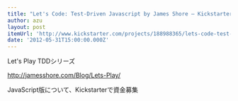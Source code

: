 ```yaml
---
title: "Let's Code: Test-Driven Javascript by James Shore — Kickstarter"
author: azu
layout: post
itemUrl: 'http://www.kickstarter.com/projects/188988365/lets-code-test-driven-javascript'
date: '2012-05-31T15:00:00.000Z'
---
```

Let's Play TDDシリーズ

http://jamesshore.com/Blog/Lets-Play/

JavaScript版について、Kickstarterで資金募集
